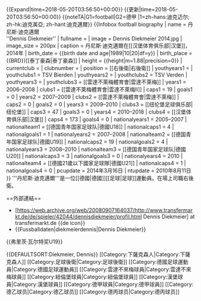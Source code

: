 {{Expand|time=2018-05-20T03:56:50+00:00}}
{{更新|time=2018-05-20T03:56:50+00:00}}
{{noteTA|G1=football|G2=德甲
|1=zh-hans:迪克迈尔; zh-hk:迪克美亞; zh-hant:迪克邁爾}}
{{Infobox football biography 
| name           = 丹尼斯·迪克邁爾<br />''Dennis Diekmeier''
| fullname       = 
| image          = Dennis Diekmeier 2014.jpg
| image_size     = 200px
| caption        = 丹尼斯·迪克邁爾在[[汉堡体育俱乐部|汉堡]]，2014年
| birth_date     = {{birth date and age|1989|10|20|df=y}} 
| birth_place    = {{BRD}}[[泰丁豪森|泰丁豪森]]
| height         = {{height|m=1.88|precision=0}}
| currentclub    = 
| clubnumber     = 
| position       = [[右後衛|右後衛]]
| youthyears1    = 
| youthclubs1    = TSV Bierden
| youthyears2    = 
| youthclubs2    = TSV Verden
| youthyears3    = 
| youthclubs3    = [[雲達不萊梅體育會|雲達不萊梅]]
| years1         = 2006–2008
| clubs1         = [[雲達不萊梅體育會|雲達不萊梅II]]
| caps1          = 19
| goals1         = 0
| years2         = 2007–2009
| clubs2         = [[雲達不萊梅體育會|雲達不萊梅]]
| caps2          = 0
| goals2         = 0
| years3         = 2009–2010
| clubs3         = [[纽伦堡足球俱乐部|纽伦堡]]
| caps3          = 47
| goals3         = 0
| years4         = 2010–2018
| clubs4         = [[汉堡体育俱乐部|汉堡]]
| caps4          = 173
| goals4         = 0
| nationalyears1 = 2005–2007
| nationalteam1  = [[德国青年国家足球队|德國U18]]
| nationalcaps1  = 4
| nationalgoals1 = 1
| nationalyears2 = 2007–2008
| nationalteam2  = [[德国青年国家足球队|德國U19]]
| nationalcaps2  = 19
| nationalgoals2 = 4
| nationalyears3 = 2008–2010
| nationalteam3  = [[德国青年国家足球队|德國U20]]
| nationalcaps3  = 3
| nationalgoals3 = 0
| nationalyears4 = 2010
| nationalteam4  = [[德國21歲以下國家足球隊|德國U21]]
| nationalcaps4  = 1
| nationalgoals4 = 0
| pcupdate       = 2014年3月16日
| ntupdate       = 2010年8月11日
}}
'''丹尼斯·迪克邁爾'''是一位[[德國|德國]][[足球|足球]]運動員。在場上司職右後衛。

==外部連結==
* [https://web.archive.org/web/20080907164037/http://www.transfermarkt.de/de/spieler/42044/dennisdiekmeier/profil.html Dennis Diekmeier] at transfermarkt.de {{de icon}}
* {{Fussballdaten|diekmeierdennis|Dennis Diekmeier}}

{{弗里茨·瓦尔特奖U19}}

{{DEFAULTSORT:Diekmeier, Dennis}}
[[Category:下薩克森人|Category:下薩克森人]]
[[Category:足球後衛|Category:足球後衛]]
[[Category:德國足球運動員|Category:德國足球運動員]]
[[Category:雲達不來梅球員|Category:雲達不來梅球員]]
[[Category:紐倫堡球員|Category:紐倫堡球員]]
[[Category:漢堡球員|Category:漢堡球員]]
[[Category:德甲球員|Category:德甲球員]]
[[Category:德乙球员|Category:德乙球员]]
[[Category:德丙球员|Category:德丙球员]]